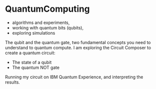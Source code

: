 # QuantumComputing
- algorithms and experiments, 
- working with quantum bits (qubits), 
- exploring simulations 

The qubit and the quantum  gate, two fundamental concepts you need to understand to quantum compute. 
I am exploring the Circuit Composer to create a quantum circuit: 
- The state of a qubit
- The quantum NOT gate

Running my circuit on IBM Quantum Experience, and interpreting the results.
